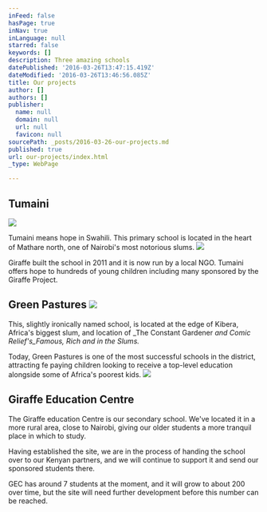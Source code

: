 ```yaml
---
inFeed: false
hasPage: true
inNav: true
inLanguage: null
starred: false
keywords: []
description: Three amazing schools
datePublished: '2016-03-26T13:47:15.419Z'
dateModified: '2016-03-26T13:46:56.085Z'
title: Our projects
author: []
authors: []
publisher:
  name: null
  domain: null
  url: null
  favicon: null
sourcePath: _posts/2016-03-26-our-projects.md
published: true
url: our-projects/index.html
_type: WebPage

---
```

## Tumaini
![](https://the-grid-user-content.s3-us-west-2.amazonaws.com/48f4beba-9f05-498b-bfbc-e78252e2b8e5.jpg)

Tumaini means hope in Swahili.  This primary school is located in the heart of Mathare north, one of Nairobi's most notorious slums.
![](https://the-grid-user-content.s3-us-west-2.amazonaws.com/dc7a4e2e-1dee-4f1d-9e3c-5039d0ade655.png)

Giraffe built the school in 2011 and it is now run by a local NGO.  Tumaini offers hope to hundreds of young children including many  sponsored by the Giraffe Project.

## Green Pastures ![](https://the-grid-user-content.s3-us-west-2.amazonaws.com/befd2c75-ec40-4c2e-b6ce-18d0b1c02623.jpg)

This, slightly ironically named school, is located at the edge of Kibera, Africa's biggest slum, and location of _The Constant Gardener _and Comic Relief's_Famous, Rich and in the Slums._

Today, Green Pastures is one of the most successful schools in the district, attracting fe paying children looking to receive a top-level education alongside some of Africa's poorest kids.
![](https://the-grid-user-content.s3-us-west-2.amazonaws.com/83d490c9-b64b-47aa-9769-dc5de49330c5.jpg)

## Giraffe Education Centre

The Giraffe education Centre is our secondary school.  We've located it in a more rural area, close to Nairobi, giving our older students a more tranquil place in which  to study.

Having established the site, we are in the process of handing the school over to our Kenyan partners, and we will continue to support it and send our sponsored students there. 

GEC has around 7 students at the moment, and it will grow to about 200 over time, but the site will need further development before this number can be reached.